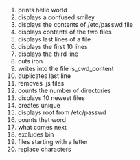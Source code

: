 1. prints hello world
2. displays a confused smiley
3. displays the contents of /etc/passwd file
4. displays contents of the two files
5. displays last lines of a file
6. displays the first 10 lines
7. displays the third line
8. cuts iron
9. writes into the file ls_cwd_content
10. duplicates last line
11. removes .js files
12. counts the number of directories
13. displays 10 newest files
14. creates unique
15. displays root from /etc/passwd
16. counts that word
17. what comes next
18. excludes bin
19. files starting with a letter
20. replace characters
